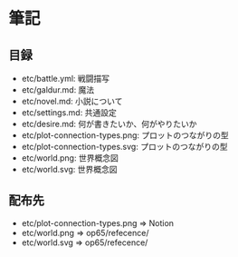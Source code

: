 # 筆記
## 目録
- etc/battle.yml:                戦闘描写
- etc/galdur.md:                 魔法
- etc/novel.md:                  小説について
- etc/settings.md:               共通設定
- etc/desire.md:                 何が書きたいか、何がやりたいか
- etc/plot-connection-types.png: プロットのつながりの型
- etc/plot-connection-types.svg: プロットのつながりの型
- etc/world.png:                 世界概念図
- etc/world.svg:                 世界概念図

## 配布先
- etc/plot-connection-types.png => Notion
- etc/world.png => op65/refecence/
- etc/world.svg => op65/refecence/
